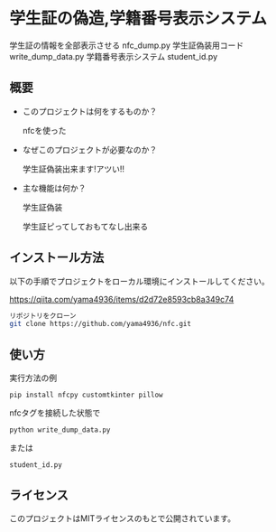 # 学生証の偽造,学籍番号表示システム

学生証の情報を全部表示させる nfc_dump.py
学生証偽装用コード write_dump_data.py
学籍番号表示システム student_id.py

## 概要

- このプロジェクトは何をするものか？
  
  nfcを使った

- なぜこのプロジェクトが必要なのか？
  
  学生証偽装出来ます!アツい!!

- 主な機能は何か？
  
  学生証偽装
  
  学生証ピってしておもてなし出来る

## インストール方法

以下の手順でプロジェクトをローカル環境にインストールしてください。

https://qiita.com/yama4936/items/d2d72e8593cb8a349c74

```bash
リポジトリをクローン
git clone https://github.com/yama4936/nfc.git
```

## 使い方

実行方法の例

```
pip install nfcpy customtkinter pillow
```

nfcタグを接続した状態で
```
python write_dump_data.py
```

または
```
student_id.py
```

## ライセンス

このプロジェクトはMITライセンスのもとで公開されています。